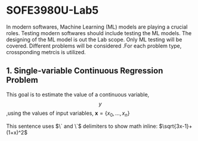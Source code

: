 # SOFE3980U-Lab5

In modern softwares, Machine Learning (ML) models are playing a crucial roles. Testing modern softwares should include testing the ML models. The designing of the ML model is out the Lab scope. Only ML testing will be covered. Different problems will be considered .For each problem type, crossponding metrcis is utilized.

## 1. Single-variable Continuous Regression Problem

This goal is to estimate the value of a continuous variable, $$y$$ ,using the values of input variables, $`\mathbf{x}=\{x_0,...,x_n\}`$

This sentence uses $\` and \`$ delimiters to show math inline: $`\sqrt{3x-1}+(1+x)^2`$
 
